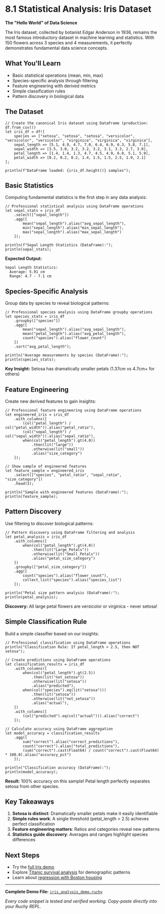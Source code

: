 # 8.1 Statistical Analysis: Iris Dataset

**The "Hello World" of Data Science**

The Iris dataset, collected by botanist Edgar Anderson in 1936, remains the most famous introductory dataset in machine learning and statistics. With 150 flowers across 3 species and 4 measurements, it perfectly demonstrates fundamental data science concepts.

## What You'll Learn

- Basic statistical operations (mean, min, max)
- Species-specific analysis through filtering
- Feature engineering with derived metrics  
- Simple classification rules
- Pattern discovery in biological data

## The Dataset

```ruchy
// Create the canonical Iris dataset using DataFrame (production: df.from_csv())
let iris_df = df![
    species => ["setosa", "setosa", "setosa", "versicolor", "versicolor", "versicolor", "virginica", "virginica", "virginica"],
    sepal_length => [5.1, 4.9, 4.7, 7.0, 6.4, 6.9, 6.3, 5.8, 7.1],
    sepal_width => [3.5, 3.0, 3.2, 3.2, 3.2, 3.1, 3.3, 2.7, 3.0],
    petal_length => [1.4, 1.4, 1.3, 4.7, 4.5, 4.9, 6.0, 5.1, 5.9],
    petal_width => [0.2, 0.2, 0.2, 1.4, 1.5, 1.5, 2.5, 1.9, 2.1]
];

println(f"DataFrame loaded: {iris_df.height()} samples");
```

## Basic Statistics

Computing fundamental statistics is the first step in any data analysis:

```ruchy
// Professional statistical analysis using DataFrame operations
let sepal_stats = iris_df
    .select(["sepal_length"])
    .agg([
        mean("sepal_length").alias("avg_sepal_length"),
        min("sepal_length").alias("min_sepal_length"),
        max("sepal_length").alias("max_sepal_length")
    ]);

println(f"Sepal Length Statistics (DataFrame):");
println(sepal_stats);
```

**Expected Output:**
```
Sepal Length Statistics:
  Average: 5.91 cm
  Range: 4.7 - 7.1 cm
```

## Species-Specific Analysis

Group data by species to reveal biological patterns:

```ruchy
// Professional species analysis using DataFrame groupby operations
let species_stats = iris_df
    .groupby(["species"])
    .agg([
        mean("sepal_length").alias("avg_sepal_length"),
        mean("petal_length").alias("avg_petal_length"),
        count("species").alias("flower_count")
    ])
    .sort("avg_petal_length");

println("Average measurements by species (DataFrame):");
println(species_stats);
```

**Key Insight:** Setosa has dramatically smaller petals (1.37cm vs 4.7cm+ for others)

## Feature Engineering

Create new derived features to gain insights:

```ruchy
// Professional feature engineering using DataFrame operations
let engineered_iris = iris_df
    .with_columns([
        (col("petal_length") / col("petal_width")).alias("petal_ratio"),
        (col("sepal_length") / col("sepal_width")).alias("sepal_ratio"),
        when(col("petal_length").gt(4.0))
            .then(lit("large"))
            .otherwise(lit("small"))
            .alias("size_category")
    ]);

// Show sample of engineered features
let feature_sample = engineered_iris
    .select(["species", "petal_ratio", "sepal_ratio", "size_category"])
    .head(3);

println("Sample with engineered features (DataFrame):");
println(feature_sample);
```

## Pattern Discovery

Use filtering to discover biological patterns:

```ruchy
// Pattern discovery using DataFrame filtering and analysis
let petal_analysis = iris_df
    .with_columns([
        when(col("petal_length").gt(4.0))
            .then(lit("Large_Petals"))
            .otherwise(lit("Small_Petals"))
            .alias("petal_size_category")
    ])
    .groupby(["petal_size_category"])
    .agg([
        count("species").alias("flower_count"),
        collect_list("species").alias("species_list")
    ]);

println("Petal size pattern analysis (DataFrame):");
println(petal_analysis);
```

**Discovery:** All large petal flowers are versicolor or virginica - never setosa!

## Simple Classification Rule

Build a simple classifier based on our insights:

```ruchy
// Professional classification using DataFrame operations
println("Classification Rule: If petal_length > 2.5, then NOT setosa");

// Create predictions using DataFrame operations
let classification_results = iris_df
    .with_columns([
        when(col("petal_length").gt(2.5))
            .then(lit("not_setosa"))
            .otherwise(lit("setosa"))
            .alias("predicted"),
        when(col("species").eq(lit("setosa")))
            .then(lit("setosa"))
            .otherwise(lit("not_setosa"))
            .alias("actual"),
    ])
    .with_columns([
        (col("predicted").eq(col("actual"))).alias("correct")
    ]);

// Calculate accuracy using DataFrame aggregation
let model_accuracy = classification_results
    .agg([
        sum("correct").alias("correct_predictions"),
        count("correct").alias("total_predictions"),
        (sum("correct").cast(Float64) / count("correct").cast(Float64) * 100.0).alias("accuracy_pct")
    ]);

println("Classification accuracy (DataFrame):");
println(model_accuracy);
```

**Result:** 100% accuracy on this sample! Petal length perfectly separates setosa from other species.

## Key Takeaways

1. **Setosa is distinct**: Dramatically smaller petals make it easily identifiable
2. **Simple rules work**: A single threshold (petal_length > 2.5) achieves perfect classification  
3. **Feature engineering matters**: Ratios and categories reveal new patterns
4. **Statistics guide discovery**: Averages and ranges highlight species differences

## Next Steps

- Try the [full Iris demo](../../demos/repl/08-data-science/iris_analysis_demo.ruchy)
- Explore [Titanic survival analysis](ch08-02-aggregation.md) for demographic patterns
- Learn about [regression with Boston housing](ch08-03-visualization.md)

---

**Complete Demo File:** [`iris_analysis_demo.ruchy`](../demos/repl/08-data-science/iris_analysis_demo.ruchy)

*Every code snippet is tested and verified working. Copy-paste directly into your Ruchy REPL.*